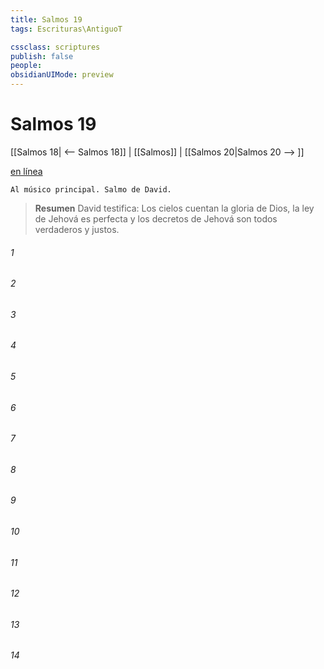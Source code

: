 ```yaml
---
title: Salmos 19
tags: Escrituras\AntiguoT

cssclass: scriptures
publish: false
people:
obsidianUIMode: preview
---
```


# Salmos 19
[[Salmos 18| <-- Salmos 18]] | [[Salmos]] | [[Salmos 20|Salmos 20 --> ]]

[en línea](https://churchofjesuschrist.org/study/scriptures/ot/ps/19?lang=spa)

```
Al músico principal. Salmo de David.
```

> __Resumen__
David testifica: Los cielos cuentan la gloria de Dios, la ley de Jehová es perfecta y los decretos de Jehová son todos verdaderos y justos.

###### 1 


###### 2 


###### 3 


###### 4 


###### 5 


###### 6 


###### 7 


###### 8 


###### 9 


###### 10 


###### 11 


###### 12 


###### 13 


###### 14 



